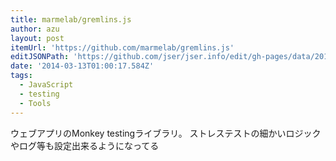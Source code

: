 ```yaml
---
title: marmelab/gremlins.js
author: azu
layout: post
itemUrl: 'https://github.com/marmelab/gremlins.js'
editJSONPath: 'https://github.com/jser/jser.info/edit/gh-pages/data/2014/03/index.json'
date: '2014-03-13T01:00:17.584Z'
tags:
  - JavaScript
  - testing
  - Tools
---
```

ウェブアプリのMonkey testingライブラリ。
ストレステストの細かいロジックやログ等も設定出来るようになってる
